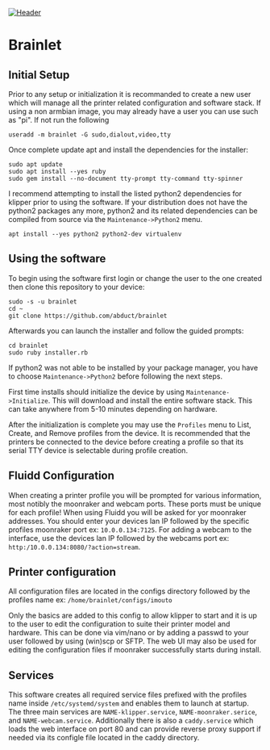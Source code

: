 [![Header](https://user-images.githubusercontent.com/5516806/101231459-5515e700-36a3-11eb-9b82-1362a27a3fcc.png "Header")]()

# Brainlet

## Initial Setup

Prior to any setup or initialization it is recommanded to create a new user which will manage all the printer related configuration and software stack. If using a non armbian image, you may already have a user you can use such as "pi". If not run the following

```
useradd -m brainlet -G sudo,dialout,video,tty
```

Once complete update apt and install the dependencies for the installer:

```
sudo apt update
sudo apt install --yes ruby
sudo gem install --no-document tty-prompt tty-command tty-spinner
```

I recommend attempting to install the listed python2 dependencies for klipper prior to using the software. If your distribution does not have the python2 packages any more, python2 and its related dependencies can be compiled from source via the `Maintenance->Python2` menu.

```
apt install --yes python2 python2-dev virtualenv
```

## Using the software

To begin using the software first login or change the user to the one created then clone this repository to your device:

```
sudo -s -u brainlet
cd ~
git clone https://github.com/abduct/brainlet
```

Afterwards you can launch the installer and follow the guided prompts:

```
cd brainlet
sudo ruby installer.rb
```

If python2 was not able to be installed by your package manager, you have to choose `Maintenance->Python2` before following the next steps.

First time installs should initialize the device by using `Maintenance->Initialize`. This will download and install the entire software stack. This can take anywhere from 5-10 minutes depending on hardware.

After the initialization is complete you may use the `Profiles` menu to List, Create, and Remove profiles from the device. It is recommended that the printers be connected to the device before creating a profile so that its serial TTY device is selectable during profile creation.

## Fluidd Configuration

When creating a printer profile you will be prompted for various information, most notibly the moonraker and webcam ports. These ports must be unique for each profile! When using Fluidd you will be asked for yor moonraker addresses. You should enter your devices lan IP followed by the specific profiles moonraker port ex: `10.0.0.134:7125`. For adding a webcam to the interface, use the devices lan IP followed by the webcams port ex: `http:/10.0.0.134:8080/?action=stream`.

## Printer configuration

All configuration files are located in the configs directory followed by the profiles name ex: `/home/brainlet/configs/imouto`

Only the basics are added to this config to allow klipper to start and it is up to the user to edit the configuration to suite their printer model and hardware. This can be done via vim/nano or by adding a passwd to your user followed by using (win)scp or SFTP. The web UI may also be used for editing the configuration files if moonraker successfully starts during install.

## Services

This software creates all required service files prefixed with the profiles name inside `/etc/systemd/system` and enables them to launch at startup. The three main services are `NAME-klipper.service`, `NAME-moonraker.serice`, and `NAME-webcam.service`. Additionally there is also a `caddy.service` which loads the web interface on port 80 and can provide reverse proxy support if needed via its configle file located in the caddy directory.
